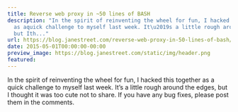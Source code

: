 ```yaml
---
title: Reverse web proxy in ~50 lines of BASH
description: "In the spirit of reinventing the wheel for fun, I hacked this together
  as aquick challenge to myself last week. It\u2019s a little rough around the edges,
  but Ith..."
url: https://blog.janestreet.com/reverse-web-proxy-in-50-lines-of-bash/
date: 2015-05-01T00:00:00-00:00
preview_image: https://blog.janestreet.com/static/img/header.png
featured:
---
```


<p>In the spirit of reinventing the wheel for fun, I hacked this together as a
quick challenge to myself last week. It’s a little rough around the edges, but I
thought it was too cute not to share. If you have any bug fixes, please post
them in the comments.</p>

